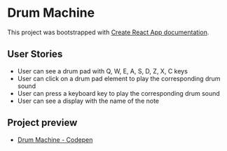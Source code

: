 # Drum Machine

This project was bootstrapped with [Create React App documentation](https://facebook.github.io/create-react-app/docs/getting-started).

## User Stories

- User can see a drum pad with Q, W, E, A, S, D, Z, X, C keys
- User can click on a drum pad element to play the corresponding drum sound
- User can press a keyboard key to play the corresponding drum sound
- User can see a display with the name of the note

## Project preview

- [Drum Machine - Codepen](https://codepen.io/stormi186/full/OeBYgz)


